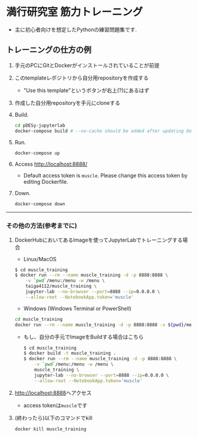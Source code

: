 # 満行研究室 筋力トレーニング

- 主に初心者向けを想定したPythonの練習問題集です.

## トレーニングの仕方の例

1. 手元のPCにGitとDockerがインストールされていることが前提

1. このtemplateレポジトリから自分用repositoryを作成する

    - "Use this template"というボタンが右上(?)にあるはず

1. 作成した自分用repositoryを手元にcloneする

1. Build.

    ```sh
    cd pDESy-jupyterlab
    docker-compose build # --no-cache should be added after updating Dockerfile
    ```

1. Run.

    ```sh
    docker-compose up
    ```

1. Access [http://localhost:8888/](http://localhost:8888/)
    - Default access token is `muscle`. Please change this access token by editing Dockerfile.

1. Down.

    ```sh
    docker-compose down
    ```

---

### その他の方法(参考までに)

1. DockerHubにおいてあるImageを使ってJupyterLabでトレーニングする場合

    - Linux/MacOS

    ```sh
    $ cd muscle_training
    $ docker run --rm --name muscle_training -d -p 8888:8888 \
        -v `pwd`/menu:/menu -w /menu \
        taiga4112/muscle_training \
        jupyter-lab --no-browser --port=8888 --ip=0.0.0.0 \
        --allow-root --NotebookApp.token='muscle'
    ```

    - Windows (Windows Terminal or PowerShell)

    ```sh
    cd muscle_training
    docker run --rm --name muscle_training -d -p 8888:8888 -v ${pwd}/menu:/menu -w /menu taiga4112/muscle_training jupyter-lab --no-browser --port=8888 --ip=0.0.0.0 --allow-root --NotebookApp.token='muscle'
    ```

    - もし、自分の手元でImageをBuildする場合はこちら

        ```sh
        $ cd muscle_training
        $ docker build -t muscle_training .
        $ docker run --rm --name muscle_training -d -p 8888:8888 \
            -v `pwd`/menu:/menu -w /menu \
            muscle_training \
            jupyter-lab --no-browser --port=8888 --ip=0.0.0.0 \
            --allow-root --NotebookApp.token='muscle'
        ```

1. [http://localhost:8888](http://localhost:8888)へアクセス
    - access tokenは`muscle`です

1. (終わったら)以下のコマンドでkill

    ```sh
    docker kill muscle_training
    ```
